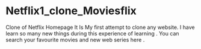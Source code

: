 # Netflix1_clone_Moviesflix
Clone of Netflix Homepage
It Is My first attempt to clone any website. 
I have learn so many new things during this experience of learning .
You can search your favourite movies and new web series here .
